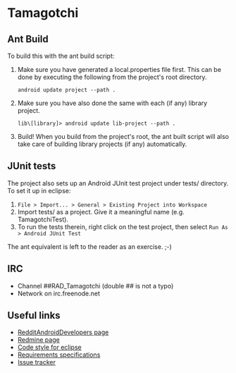 Tamagotchi
==========

Ant Build
---------

To build this with the ant build script:

1. Make sure you have generated a local.properties file first. This can be done by executing the following from the project's root directory.

    `android update project --path .`


2. Make sure you have also done the same with each (if any) library project.

    `lib\[library]> android update lib-project --path .`

3. Build! When you build from the project's root, the ant built script will also take care of building library projects (if any) automatically.



JUnit tests
-----------

The project also sets up an Android JUnit test project under tests/ directory.
To set it up in eclipse:

1. `File > Import... > General > Existing Project into Workspace`
2. Import tests/ as a project. Give it a meaningful name (e.g. TamagotchiTest).
3. To run the tests therein, right click on the test project, then select `Run As > Android JUnit Test`

The ant equivalent is left to the reader as an exercise. ;-)



IRC
---

* Channel ##RAD_Tamagotchi (double ## is not a typo)
* Network on irc.freenode.net



Useful links
------------

* [RedditAndroidDevelopers page](http://www.redditandroiddevelopers.com)
* [Redmine page](http://rad.lc8n.com/projects/tamagotchi)
* [Code style for eclipse](http://rad.lc8n.com/boards/5/topics/36)
* [Requirements specifications](https://docs.google.com/document/d/1sLDQkcoDs5xYPKr-luaSfaY2cG0M-Nm8a_jZ80wK-d0/edit)
* [Issue tracker](http://rad.lc8n.com/projects/tamagotchi/issues)